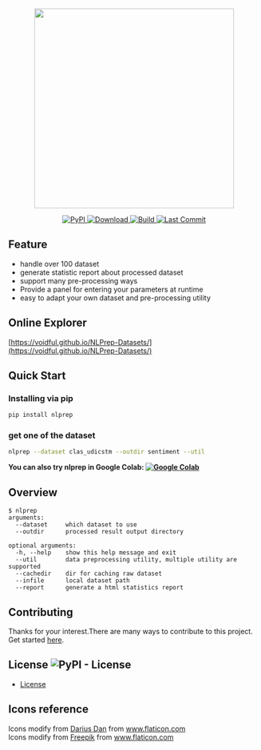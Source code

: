 <p align="center">
    <br>
    <img src="https://raw.githubusercontent.com/voidful/NLPrep/master/docs/img/nlprep.png" width="400"/>
    <br>
</p>
<p align="center">
    <a href="https://pypi.org/project/nlprep/">
        <img alt="PyPI" src="https://img.shields.io/pypi/v/nlprep">
    </a>
    <a href="https://github.com/voidful/NLPrep">
        <img alt="Download" src="https://img.shields.io/pypi/dm/nlprep">
    </a>
    <a href="https://github.com/voidful/NLPrep">
        <img alt="Build" src="https://img.shields.io/github/workflow/status/voidful/NLPrep/Python package">
    </a>
    <a href="https://github.com/voidful/NLPrep">
        <img alt="Last Commit" src="https://img.shields.io/github/last-commit/voidful/NLPrep">
    </a>
</p>

## Feature  

- handle over 100 dataset  
- generate statistic report about processed dataset  
- support many pre-processing ways  
- Provide a panel for entering your parameters at runtime  
- easy to adapt your own dataset and pre-processing utility  

## Online Explorer 
[https://voidful.github.io/NLPrep-Datasets/](https://voidful.github.io/NLPrep-Datasets/)   

## Quick Start
### Installing via pip
```bash
pip install nlprep
```
### get one of the dataset
```bash
nlprep --dataset clas_udicstm --outdir sentiment --util
```

**You can also try nlprep in Google Colab: [![Google Colab](https://colab.research.google.com/assets/colab-badge.svg "nlprep")](https://colab.research.google.com/drive/1EfVXa0O1gtTZ1xEAPDyvXMnyjcHxO7Jk?usp=sharing)**

## Overview
```
$ nlprep
arguments:
  --dataset     which dataset to use     
  --outdir      processed result output directory       
  
optional arguments:
  -h, --help    show this help message and exit
  --util        data preprocessing utility, multiple utility are supported 
  --cachedir    dir for caching raw dataset
  --infile      local dataset path
  --report      generate a html statistics report
```

## Contributing
Thanks for your interest.There are many ways to contribute to this project. Get started [here](https://github.com/voidful/nlprep/blob/master/CONTRIBUTING.md).

## License ![PyPI - License](https://img.shields.io/github/license/voidful/nlprep)

* [License](https://github.com/voidful/nlprep/blob/master/LICENSE)

## Icons reference
Icons modify from <a href="https://www.flaticon.com/authors/darius-dan" title="Darius Dan">Darius Dan</a> from <a href="https://www.flaticon.com/" title="Flaticon">www.flaticon.com</a>    
Icons modify from <a href="https://www.flaticon.com/authors/freepik" title="Freepik">Freepik</a> from <a href="https://www.flaticon.com/" title="Flaticon">www.flaticon.com</a>    

